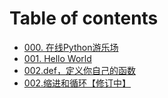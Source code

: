 # Table of contents

* [000. 在线Python游乐场](README.md)
* [001. Hello World](001.-hello-world.md)
* [002.def，定义你自己的函数](002.def-ding-yi-ni-zi-ji-de-han-shu.md)
* [002.缩进和循环【修订中】](002.-suo-jin-he-xun-huan-xiu-ding-zhong.md)
